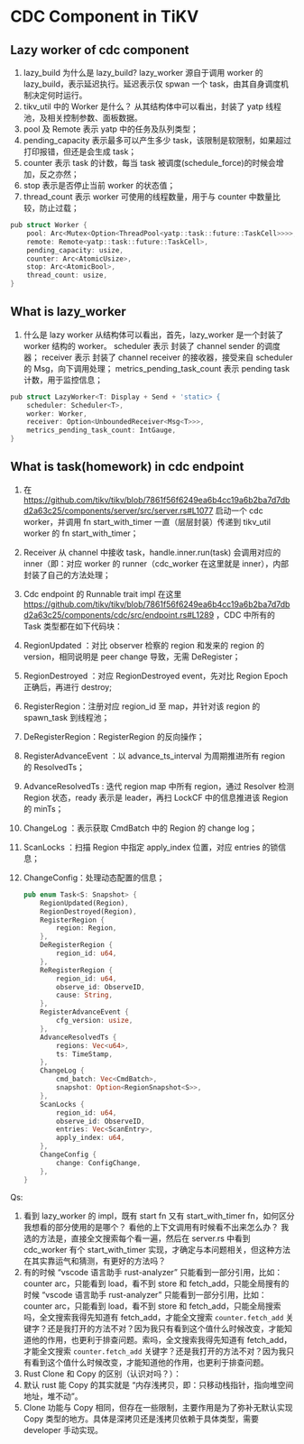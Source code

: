 # CDC Component in TiKV

## Lazy worker of cdc component

1. lazy_build 为什么是 lazy_build?
lazy_worker 源自于调用 worker 的 lazy_build，表示延迟执行。延迟表示仅 spwan 一个 task，由其自身调度机制决定何时运行。
2. tikv_util 中的 Worker 是什么？
  从其结构体中可以看出，封装了 yatp 线程池，及相关控制参数、面板数据。
1. pool 及 Remote 表示 yatp 中的任务及队列类型；
2. pending_capacity 表示最多可以产生多少 task，该限制是软限制，如果超过打印报错，但还是会生成 task；
3. counter 表示 task 的计数，每当 task 被调度(schedule_force)的时候会增加，反之亦然；
4. stop 表示是否停止当前 worker 的状态值；
5. thread_count 表示 worker 可使用的线程数量，用于与 counter 中数量比较，防止过载；

```go
pub struct Worker {
    pool: Arc<Mutex<Option<ThreadPool<yatp::task::future::TaskCell>>>>,
    remote: Remote<yatp::task::future::TaskCell>,
    pending_capacity: usize,
    counter: Arc<AtomicUsize>,
    stop: Arc<AtomicBool>,
    thread_count: usize,
}
```

## What is lazy_worker

1. 什么是 lazy worker
  从结构体可以看出，首先，lazy_worker 是一个封装了 worker 结构的 worker。
  scheduler 表示 封装了 channel sender 的调度器；
  receiver 表示 封装了 channel receiver 的接收器，接受来自 scheduler 的 Msg，向下调用处理；
  metrics_pending_task_count 表示 pending task 计数，用于监控信息；

```go
pub struct LazyWorker<T: Display + Send + 'static> {
    scheduler: Scheduler<T>,
    worker: Worker,
    receiver: Option<UnboundedReceiver<Msg<T>>>,
    metrics_pending_task_count: IntGauge,
}
```

## What is task(homework) in cdc endpoint

1. 在 <https://github.com/tikv/tikv/blob/7861f56f6249ea6b4cc19a6b2ba7d7dbd2a63c25/components/server/src/server.rs#L1077> 启动一个 cdc worker，并调用 fn start_with_timer 一直（层层封装）传递到 tikv_util worker 的 fn start_with_timer；
2. Receiver 从 channel 中接收 task，handle.inner.run(task) 会调用对应的 inner（即：对应 worker 的 runner（cdc_worker 在这里就是 inner），内部封装了自己的方法处理；
3. Cdc endpoint 的 Runnable trait impl 在这里 <https://github.com/tikv/tikv/blob/7861f56f6249ea6b4cc19a6b2ba7d7dbd2a63c25/components/cdc/src/endpoint.rs#L1289> ，CDC 中所有的 Task 类型都在如下代码块：
1. RegionUpdated ：对比 observer 检察的 region 和发来的 region 的 version，相同说明是 peer change 导致，无需 DeRegister；
2. RegionDestroyed ：对应 RegionDestroyed event，先对比 Region Epoch 正确后，再进行 destroy;
3. RegisterRegion：注册对应 region_id 至 map，并针对该 region 的 spawn_task 到线程池；
4. DeRegisterRegion：RegisterRegion 的反向操作；
5. RegisterAdvanceEvent ：以 advance_ts_interval 为周期推进所有 region 的 ResolvedTs；
6. AdvanceResolvedTs : 迭代 region map 中所有 region，通过 Resolver 检测 Region 状态，ready 表示是 leader，再扫 LockCF 中的信息推进该 Region 的 minTs；
7. ChangeLog ：表示获取 CmdBatch 中的 Region 的 change log；
8. ScanLocks ：扫描 Region 中指定 apply_index 位置，对应 entries 的锁信息；
9. ChangeConfig：处理动态配置的信息；

    ```rust
    pub enum Task<S: Snapshot> {
        RegionUpdated(Region),
        RegionDestroyed(Region),
        RegisterRegion {
            region: Region,
        },
        DeRegisterRegion {
            region_id: u64,
        },
        ReRegisterRegion {
            region_id: u64,
            observe_id: ObserveID,
            cause: String,
        },
        RegisterAdvanceEvent {
            cfg_version: usize,
        },
        AdvanceResolvedTs {
            regions: Vec<u64>,
            ts: TimeStamp,
        },
        ChangeLog {
            cmd_batch: Vec<CmdBatch>,
            snapshot: Option<RegionSnapshot<S>>,
        },
        ScanLocks {
            region_id: u64,
            observe_id: ObserveID,
            entries: Vec<ScanEntry>,
            apply_index: u64,
        },
        ChangeConfig {
            change: ConfigChange,
        },
    }
    ```

Qs:

1. 看到 lazy_worker 的 impl，既有 start fn 又有 start_with_timer fn，如何区分我想看的部分使用的是哪个？ 看他的上下文调用有时候看不出来怎么办？
我选的方法是，直接全文搜索每个看一遍，然后在 server.rs 中看到 cdc_worker 有个 start_with_timer 实现，才确定与本问题相关，但这种方法在其实靠运气和猜测，有更好的方法吗？
2. 有的时候 “vscode 语言助手 rust-analyzer” 只能看到一部分引用，比如： counter arc<automic>，只能看到 load，看不到 store 和 fetch_add，只能全局搜有的时候 “vscode 语言助手 rust-analyzer” 只能看到一部分引用，比如： counter arc<automic>，只能看到 load，看不到 store 和 fetch_add，只能全局搜索吗，全文搜索我得先知道有 fetch_add，才能全文搜索 `counter.fetch_add` 关键字？还是我打开的方法不对？因为我只有看到这个值什么时候改变，才能知道他的作用，也更利于排查问题。索吗，全文搜索我得先知道有 fetch_add，才能全文搜索 `counter.fetch_add` 关键字？还是我打开的方法不对？因为我只有看到这个值什么时候改变，才能知道他的作用，也更利于排查问题。
3. Rust Clone 和 Copy 的区别（认识对吗？）：
1. 默认 rust 能 Copy 的其实就是 “内存浅拷贝，即：只移动栈指针，指向堆空间地址，堆不动”。
2. Clone 功能与 Copy 相同，但存在一些限制，主要作用是为了弥补无默认实现 Copy 类型的地方。具体是深拷贝还是浅拷贝依赖于具体类型，需要 developer 手动实现。
